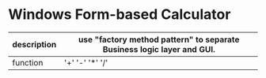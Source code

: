 # Windows Form-based Calculator
| description | use "factory method pattern" to separate Business logic layer and GUI. |
| --- | --- |
| function | '+' '-' '*' '/' |